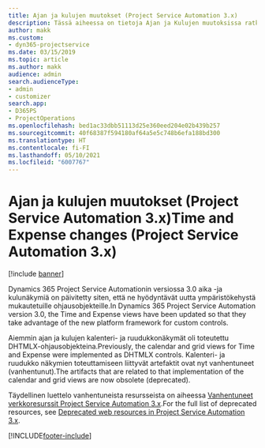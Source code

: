 ```yaml
---
title: Ajan ja kulujen muutokset (Project Service Automation 3.x)
description: Tässä aiheessa on tietoja Ajan ja Kulujen muutoksissa ratkaisussa.
author: makk
ms.custom:
- dyn365-projectservice
ms.date: 03/15/2019
ms.topic: article
ms.author: makk
audience: admin
search.audienceType:
- admin
- customizer
search.app:
- D365PS
- ProjectOperations
ms.openlocfilehash: bed1ac33dbb51113d25e360eed204e02b439b257
ms.sourcegitcommit: 40f68387f594180af64a5e5c748b6efa188bd300
ms.translationtype: HT
ms.contentlocale: fi-FI
ms.lasthandoff: 05/10/2021
ms.locfileid: "6007767"
---
```

# <a name="time-and-expense-changes-project-service-automation-3x"></a><span data-ttu-id="4439e-103">Ajan ja kulujen muutokset (Project Service Automation 3.x)</span><span class="sxs-lookup"><span data-stu-id="4439e-103">Time and Expense changes (Project Service Automation 3.x)</span></span>

[!include [banner](../../includes/psa-now-project-operations.md)]

<span data-ttu-id="4439e-104">Dynamics 365 Project Service Automationin versiossa 3.0 aika -ja kulunäkymiä on päivitetty siten, että ne hyödyntävät uutta ympäristökehystä mukautetuille ohjausobjekteille.</span><span class="sxs-lookup"><span data-stu-id="4439e-104">In Dynamics 365 Project Service Automation version 3.0, the Time and Expense views have been updated so that they take advantage of the new platform framework for custom controls.</span></span>

<span data-ttu-id="4439e-105">Aiemmin ajan ja kulujen kalenteri- ja ruudukkonäkymät oli toteutettu DHTMLX-ohjausobjekteina.</span><span class="sxs-lookup"><span data-stu-id="4439e-105">Previously, the calendar and grid views for Time and Expense were implemented as DHTMLX controls.</span></span> <span data-ttu-id="4439e-106">Kalenteri- ja ruudukko näkymien toteuttamiseen liittyvät artefaktit ovat nyt vanhentuneet (vanhentunut).</span><span class="sxs-lookup"><span data-stu-id="4439e-106">The artifacts that are related to that implementation of the calendar and grid views are now obsolete (deprecated).</span></span>

<span data-ttu-id="4439e-107">Täydellinen luettelo vanhentuneista resursseista on aiheessa [Vanhentuneet verkkoresurssit Project Service Automation 3.x](web-resources-deprecated-v3.x.md).</span><span class="sxs-lookup"><span data-stu-id="4439e-107">For the full list of deprecated resources, see [Deprecated web resources in Project Service Automation 3.x](web-resources-deprecated-v3.x.md).</span></span>


[!INCLUDE[footer-include](../../includes/footer-banner.md)]